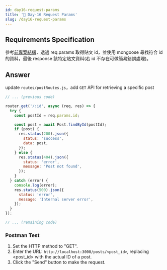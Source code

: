 ```yaml
---
id: day16-request-params
title: '📜 Day-16 Request Params'
slug: /day16-request-params
---
```


## Requirements Specification

參考[前專案結構](./day15-request-body.md)，透過 req.params 取得貼文 id，並使用 mongoose 尋找符合 id 的資料，最後 response 該特定貼文資料(若 id 不存在可做簡易錯誤處理)。

## Answer

update `routes/postRoutes.js`，add `GET` API for retrieving a specific post

```js
// ... (previous code)

router.get('/:id', async (req, res) => {
  try {
    const postId = req.params.id;

    const post = await Post.findById(postId);
    if (post) {
      res.status(200).json({
        status: 'success',
        data: post,
      });
    } else {
      res.status(404).json({
        status: 'error',
        message: 'Post not found',
      });
    }
  } catch (error) {
    console.log(error);
    res.status(500).json({
      status: 'error',
      message: 'Internal server error',
    });
  }
});

// ... (remaining code)
```

### Postman Test

1. Set the HTTP method to "GET".
2. Enter the URL: `http://localhost:3000/posts/<post_id>`, replacing <post_id> with the actual ID of a post.
3. Click the "Send" button to make the request.
